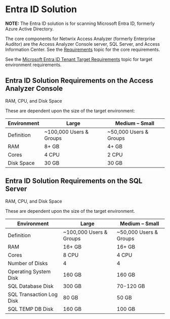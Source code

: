# Entra ID Solution

**NOTE:** The Entra ID solution is for scanning Microsoft Entra ID, formerly Azure Active Directory.

The core components for Netwrix Access Analyzer (formerly Enterprise Auditor) are the Access
Analyzer Console server, SQL Server, and Access Information Center. See the
[Requirements](/docs/accessanalyzer/12.0/requirements/overview.md) topic for the core requirements.

See the [Microsoft Entra ID Tenant Target Requirements](/docs/accessanalyzer/12.0/config/entraid/overview.md) topic
for target environment requirements.

## Entra ID Solution Requirements on the Access Analyzer Console

RAM, CPU, and Disk Space

These are dependent upon the size of the target environment:

| Environment | Large                   | Medium – Small         |
| ----------- | ----------------------- | ---------------------- |
| Definition  | ~100,000 Users & Groups | ~50,000 Users & Groups |
| RAM         | 8+ GB                   | 4+ GB                  |
| Cores       | 4 CPU                   | 2 CPU                  |
| Disk Space  | 30 GB                   | 30 GB                  |

## Entra ID Solution Requirements on the SQL Server

RAM, CPU, and Disk Space

These are dependent upon the size of the target environment.

| Environment              | Large                   | Medium – Small         |
| ------------------------ | ----------------------- | ---------------------- |
| Definition               | ~100,000 Users & Groups | ~50,000 Users & Groups |
| RAM                      | 16+ GB                  | 16+ GB                 |
| Cores                    | 8 CPU                   | 4 CPU                  |
| Number of Disks          | 4                       | 4                      |
| Operating System Disk    | 160 GB                  | 160 GB                 |
| SQL Database Disk        | 300 GB                  | 70-120 GB              |
| SQL Transaction Log Disk | 80 GB                   | 50 GB                  |
| SQL TEMP DB Disk         | 160 GB                  | 100 GB                 |

